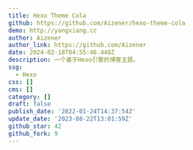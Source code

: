 ```yaml
---
title: Hexo Theme Cola
github: https://github.com/Aizener/hexo-theme-cola
demo: http://yangxiang.cc
author: Aizener
author_link: https://github.com/Aizener
date: 2024-02-18T04:55:46.448Z
description: 一个基于Hexo引擎的博客主题。
ssg:
  - Hexo
css: []
cms: []
category: []
draft: false
publish_date: '2022-01-24T14:37:54Z'
update_date: '2023-08-22T13:01:59Z'
github_star: 42
github_fork: 9
---
```

